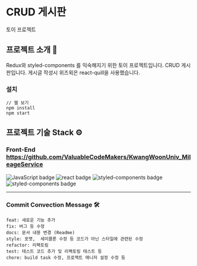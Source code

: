 # CRUD 게시판

토이 프로젝트

## 프로젝트 소개 🔎

Redux와 styled-components 를 익숙해지기 위한 토이 프로젝트입니다.
CRUD 게시판입니다.
게시글 작성시 위즈윅은 react-quill을 사용했습니다.

### 설치

```
// 웹 보기
npm install
npm start
```

## 프로젝트 기술 Stack ⚙️

### Front-End https://github.com/ValuableCodeMakers/KwangWoonUniv_MileageService

![JavaScript badge](http://img.shields.io/badge/JavaScript-yellow?style=flat-square&logo=JavaScript)
![react badge](http://img.shields.io/badge/react-v16.13.0-blue?style=flat-square&logo=react)
![styled-components badge](http://img.shields.io/badge/styled-components-blue?style=flat-square&logo=React)
![styled-components badge](http://img.shields.io/badge/styled-components-blue?style=flat-square&logo=styled-components)

---

### Commit Convection Message 🛠

```
feat: 새로운 기능 추가
fix: 버그 등 수정
docs: 문서 내용 변경 (Readme)
style: 포맷,  세미콜론 수정 등 코드가 아닌 스타일에 관련된 수정
refactor: 리팩토링
test: 테스트 코드 추가 및 리팩토링 테스트 등
chore: build task 수정, 프로젝트 매니저 설정 수정 등
```
